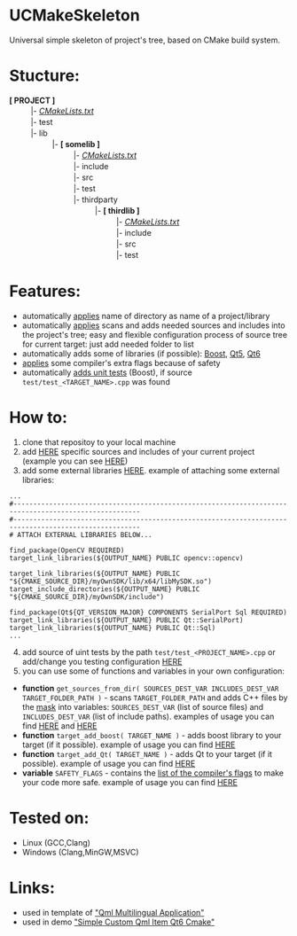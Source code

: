 # UCMakeSkeleton
Universal simple skeleton of project's tree, based on CMake build system.

# Stucture:
**[ PROJECT ]**
<br/>ㅤㅤㅤ|- *[CMakeLists.txt](CMakeLists.txt)*
<br/>ㅤㅤㅤ|- test
<br/>ㅤㅤㅤ|- lib
<br/>ㅤㅤㅤㅤㅤㅤ|- **[ somelib ]**
<br/>ㅤㅤㅤㅤㅤㅤㅤㅤㅤ|- *[CMakeLists.txt](lib/somelib/CMakeLists.txt)*
<br/>ㅤㅤㅤㅤㅤㅤㅤㅤㅤ|- include
<br/>ㅤㅤㅤㅤㅤㅤㅤㅤㅤ|- src
<br/>ㅤㅤㅤㅤㅤㅤㅤㅤㅤ|- test
<br/>ㅤㅤㅤㅤㅤㅤㅤㅤㅤ|- thirdparty
<br/>ㅤㅤㅤㅤㅤㅤㅤㅤㅤㅤㅤㅤ|- **[ thirdlib ]**
<br/>ㅤㅤㅤㅤㅤㅤㅤㅤㅤㅤㅤㅤㅤㅤㅤ|- *[CMakeLists.txt](lib/somelib/thirdparty/thirdlib/CMakeLists.txt)*
<br/>ㅤㅤㅤㅤㅤㅤㅤㅤㅤㅤㅤㅤㅤㅤㅤ|- include
<br/>ㅤㅤㅤㅤㅤㅤㅤㅤㅤㅤㅤㅤㅤㅤㅤ|- src
<br/>ㅤㅤㅤㅤㅤㅤㅤㅤㅤㅤㅤㅤㅤㅤㅤ|- test

# Features:
* automatically [applies](https://github.com/R3D9477/UCMakeSkeleton/blob/main/CMakeLists.txt#L6) name of directory as name of a project/library
* automatically [applies](https://github.com/R3D9477/UCMakeSkeleton/blob/main/CMakeLists.txt#L9) scans and adds needed sources and includes into the project's tree; easy and flexible configuration process of source tree for current target: just add needed folder to list
* automatically adds some of libraries (if possible): [Boost](https://github.com/R3D9477/UCMakeSkeleton/blob/main/CMakeLists.txt#L223), [Qt5](https://github.com/R3D9477/UCMakeSkeleton/blob/main/CMakeLists.txt#L92), [Qt6](https://github.com/R3D9477/UCMakeSkeleton/blob/main/CMakeLists.txt#L92)
* [applies](https://github.com/R3D9477/UCMakeSkeleton/blob/main/CMakeLists.txt#L104) some compiler's extra flags because of safety
* automatically [adds unit tests](https://github.com/R3D9477/UCMakeSkeleton/blob/main/CMakeLists.txt#L240) (Boost), if source `test/test_<TARGET_NAME>.cpp` was found

# How to:
1. clone that repositoy to your local machine
2. add [HERE](https://github.com/R3D9477/UCMakeSkeleton/blob/main/CMakeLists.txt#L11) specific sources and includes of your current project (example you can see [HERE](https://github.com/R3D9477/SimpleCustomQmlItemQt6Cmake/blob/master/CMakeLists.txt#L12))
3. add some external libraries [HERE](https://github.com/R3D9477/UCMakeSkeleton/blob/main/CMakeLists.txt#L225). example of attaching some external libraries:
```
...
#------------------------------------------------------------------------------------------------------
#------------------------------------------------------------------------------------------------------
# ATTACH EXTERNAL LIBRARIES BELOW...

find_package(OpenCV REQUIRED)
target_link_libraries(${OUTPUT_NAME} PUBLIC opencv::opencv)

target_link_libraries(${OUTPUT_NAME} PUBLIC "${CMAKE_SOURCE_DIR}/myOwnSDK/lib/x64/libMySDK.so")
target_include_directories(${OUTPUT_NAME} PUBLIC "${CMAKE_SOURCE_DIR}/myOwnSDK/include")

find_package(Qt${QT_VERSION_MAJOR} COMPONENTS SerialPort Sql REQUIRED)
target_link_libraries(${OUTPUT_NAME} PUBLIC Qt::SerialPort)
target_link_libraries(${OUTPUT_NAME} PUBLIC Qt::Sql)
...
```
4. add source of uint tests by the path `test/test_<PROJECT_NAME>.cpp` or add/change you testing configuration [HERE](https://github.com/R3D9477/UCMakeSkeleton/blob/main/CMakeLists.txt#L236)
5. you can use some of functions and variables in your own configuration:
* **function** `get_sources_from_dir( SOURCES_DEST_VAR INCLUDES_DEST_VAR TARGET_FOLDER_PATH )` - scans `TARGET_FOLDER_PATH` and adds C++ files by the [mask](https://github.com/R3D9477/UCMakeSkeleton/blob/main/CMakeLists.txt#L17) into variables: `SOURCES_DEST_VAR` (list of source files) and `INCLUDES_DEST_VAR` (list of include paths). examples of usage you can find [HERE](https://github.com/R3D9477/UCMakeSkeleton/blob/main/lib/somelib/CMakeLists.txt#L8) and [HERE](https://github.com/R3D9477/UCMakeSkeleton/blob/main/lib/somelib/thirdparty/thirdlib/CMakeLists.txt#L8)
* **function** `target_add_boost( TARGET_NAME )` - adds boost library to your target (if it possible). example of usage you can find [HERE](https://github.com/R3D9477/UCMakeSkeleton/blob/main/CMakeLists.txt#L221)
* **function** `target_add_Qt( TARGET_NAME )` - adds Qt to your target (if it possible). example of usage you can find [HERE](https://github.com/R3D9477/UCMakeSkeleton/blob/main/CMakeLists.txt#L90)
* **variable** `SAFETY_FLAGS` - contains the [list of the compiler's flags](https://github.com/R3D9477/UCMakeSkeleton/blob/main/CMakeLists.txt#L104) to make your code more safe. example of usage you can find [HERE](https://github.com/R3D9477/UCMakeSkeleton/blob/main/CMakeLists.txt#L193)

# Tested on:
* Linux (GCC,Clang)
* Windows (Clang,MinGW,MSVC)

# Links:
* used in template of ["Qml Multilingual Application"](https://github.com/R3D9477/EmptyQmlMuiApp)
* used in demo ["Simple Custom Qml Item Qt6 Cmake"](https://github.com/R3D9477/SimpleCustomQmlItemQt6Cmake)
